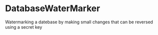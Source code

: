 # DatabaseWaterMarker
Watermarking a datebase by making small changes that can be reversed using a secret key
